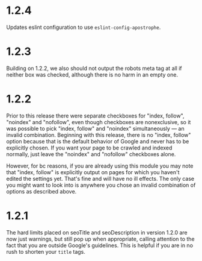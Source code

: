 # 1.2.4

Updates eslint configuration to use `eslint-config-apostrophe`.

# 1.2.3

Building on 1.2.2, we also should not output the robots meta tag at all if neither box was checked, although there is no harm in an empty one.

# 1.2.2

Prior to this release there were separate checkboxes for "index, follow", "noindex" and "nofollow", even though checkboxes are nonexclusive, so it was possible to pick "index, follow" and "noindex" simultaneously — an invalid combination. Beginning with this release, there is no "index, follow" option because that is the default behavior of Google and never has to be explicitly chosen. If you want your page to be crawled and indexed normally, just leave the "noindex" and "nofollow" checkboxes alone.

However, for bc reasons, if you are already using this module you may note that "index, follow" is explicitly output on pages for which you haven't edited the settings yet. That's fine and will have no ill effects. The only case you might want to look into is anywhere you chose an invalid combination of options as described above.

# 1.2.1

The hard limits placed on seoTitle and seoDescription in version 1.2.0 are now just warnings, but still pop up when appropriate, calling attention to the fact that you are outside Google's guidelines. This is helpful if you are in no rush to shorten your `title` tags.
